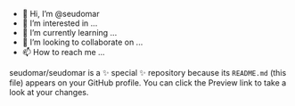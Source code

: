 - 👋 Hi, I’m @seudomar
- 👀 I’m interested in ...
- 🌱 I’m currently learning ...
- 💞️ I’m looking to collaborate on ...
- 📫 How to reach me ...


seudomar/seudomar is a ✨ special ✨ repository because its `README.md` (this file) appears on your GitHub profile.
You can click the Preview link to take a look at your changes.

